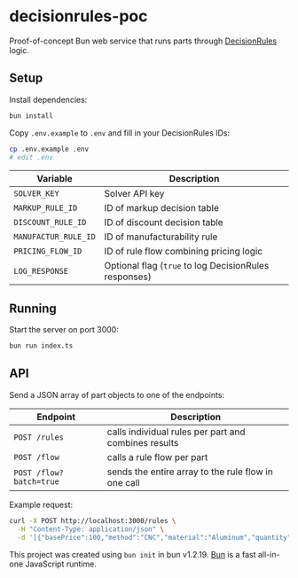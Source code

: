# decisionrules-poc

Proof-of-concept Bun web service that runs parts through [DecisionRules](https://decisionrules.io) logic.

## Setup

Install dependencies:

```bash
bun install
```

Copy `.env.example` to `.env` and fill in your DecisionRules IDs:

```bash
cp .env.example .env
# edit .env
```

| Variable | Description |
| --- | --- |
| `SOLVER_KEY` | Solver API key |
| `MARKUP_RULE_ID` | ID of markup decision table |
| `DISCOUNT_RULE_ID` | ID of discount decision table |
| `MANUFACTUR_RULE_ID` | ID of manufacturability rule |
| `PRICING_FLOW_ID` | ID of rule flow combining pricing logic |
| `LOG_RESPONSE` | Optional flag (`true` to log DecisionRules responses) |

## Running

Start the server on port 3000:

```bash
bun run index.ts
```

## API

Send a JSON array of part objects to one of the endpoints:

| Endpoint | Description |
| --- | --- |
| `POST /rules` | calls individual rules per part and combines results |
| `POST /flow` | calls a rule flow per part |
| `POST /flow?batch=true` | sends the entire array to the rule flow in one call |

Example request:

```bash
curl -X POST http://localhost:3000/rules \
  -H "Content-Type: application/json" \
  -d '[{"basePrice":100,"method":"CNC","material":"Aluminum","quantity":50,"customerTier":"Gold"}]'
```

This project was created using `bun init` in bun v1.2.19. [Bun](https://bun.com) is a fast all-in-one JavaScript runtime.
